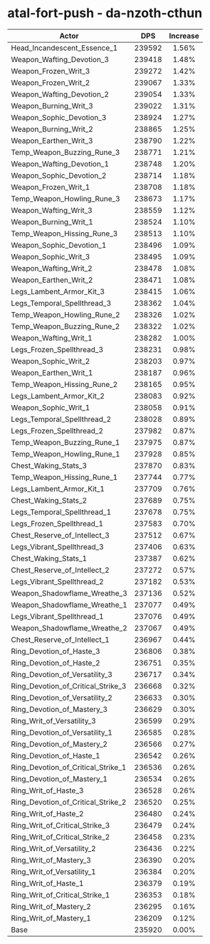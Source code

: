 # atal-fort-push - da-nzoth-cthun
| Actor | DPS | Increase |
|---|:---:|:---:|
|Head_Incandescent_Essence_1|239592|1.56%|
|Weapon_Wafting_Devotion_3|239418|1.48%|
|Weapon_Frozen_Writ_3|239272|1.42%|
|Weapon_Frozen_Writ_2|239067|1.33%|
|Weapon_Wafting_Devotion_2|239054|1.33%|
|Weapon_Burning_Writ_3|239022|1.31%|
|Weapon_Sophic_Devotion_3|238924|1.27%|
|Weapon_Burning_Writ_2|238865|1.25%|
|Weapon_Earthen_Writ_3|238790|1.22%|
|Temp_Weapon_Buzzing_Rune_3|238771|1.21%|
|Weapon_Wafting_Devotion_1|238748|1.20%|
|Weapon_Sophic_Devotion_2|238714|1.18%|
|Weapon_Frozen_Writ_1|238708|1.18%|
|Temp_Weapon_Howling_Rune_3|238673|1.17%|
|Weapon_Wafting_Writ_3|238559|1.12%|
|Weapon_Burning_Writ_1|238524|1.10%|
|Temp_Weapon_Hissing_Rune_3|238513|1.10%|
|Weapon_Sophic_Devotion_1|238496|1.09%|
|Weapon_Sophic_Writ_3|238495|1.09%|
|Weapon_Wafting_Writ_2|238478|1.08%|
|Weapon_Earthen_Writ_2|238471|1.08%|
|Legs_Lambent_Armor_Kit_3|238415|1.06%|
|Legs_Temporal_Spellthread_3|238362|1.04%|
|Temp_Weapon_Howling_Rune_2|238326|1.02%|
|Temp_Weapon_Buzzing_Rune_2|238322|1.02%|
|Weapon_Wafting_Writ_1|238282|1.00%|
|Legs_Frozen_Spellthread_3|238231|0.98%|
|Weapon_Sophic_Writ_2|238203|0.97%|
|Weapon_Earthen_Writ_1|238187|0.96%|
|Temp_Weapon_Hissing_Rune_2|238165|0.95%|
|Legs_Lambent_Armor_Kit_2|238083|0.92%|
|Weapon_Sophic_Writ_1|238058|0.91%|
|Legs_Temporal_Spellthread_2|238028|0.89%|
|Legs_Frozen_Spellthread_2|237982|0.87%|
|Temp_Weapon_Buzzing_Rune_1|237975|0.87%|
|Temp_Weapon_Howling_Rune_1|237928|0.85%|
|Chest_Waking_Stats_3|237870|0.83%|
|Temp_Weapon_Hissing_Rune_1|237744|0.77%|
|Legs_Lambent_Armor_Kit_1|237709|0.76%|
|Chest_Waking_Stats_2|237689|0.75%|
|Legs_Temporal_Spellthread_1|237678|0.75%|
|Legs_Frozen_Spellthread_1|237583|0.70%|
|Chest_Reserve_of_Intellect_3|237512|0.67%|
|Legs_Vibrant_Spellthread_3|237406|0.63%|
|Chest_Waking_Stats_1|237387|0.62%|
|Chest_Reserve_of_Intellect_2|237272|0.57%|
|Legs_Vibrant_Spellthread_2|237182|0.53%|
|Weapon_Shadowflame_Wreathe_3|237136|0.52%|
|Weapon_Shadowflame_Wreathe_1|237077|0.49%|
|Legs_Vibrant_Spellthread_1|237076|0.49%|
|Weapon_Shadowflame_Wreathe_2|237067|0.49%|
|Chest_Reserve_of_Intellect_1|236967|0.44%|
|Ring_Devotion_of_Haste_3|236806|0.38%|
|Ring_Devotion_of_Haste_2|236751|0.35%|
|Ring_Devotion_of_Versatility_3|236717|0.34%|
|Ring_Devotion_of_Critical_Strike_3|236668|0.32%|
|Ring_Devotion_of_Versatility_2|236633|0.30%|
|Ring_Devotion_of_Mastery_3|236629|0.30%|
|Ring_Writ_of_Versatility_3|236599|0.29%|
|Ring_Devotion_of_Versatility_1|236585|0.28%|
|Ring_Devotion_of_Mastery_2|236566|0.27%|
|Ring_Devotion_of_Haste_1|236542|0.26%|
|Ring_Devotion_of_Critical_Strike_1|236536|0.26%|
|Ring_Devotion_of_Mastery_1|236534|0.26%|
|Ring_Writ_of_Haste_3|236528|0.26%|
|Ring_Devotion_of_Critical_Strike_2|236520|0.25%|
|Ring_Writ_of_Haste_2|236480|0.24%|
|Ring_Writ_of_Critical_Strike_3|236479|0.24%|
|Ring_Writ_of_Critical_Strike_2|236458|0.23%|
|Ring_Writ_of_Versatility_2|236436|0.22%|
|Ring_Writ_of_Mastery_3|236390|0.20%|
|Ring_Writ_of_Versatility_1|236384|0.20%|
|Ring_Writ_of_Haste_1|236379|0.19%|
|Ring_Writ_of_Critical_Strike_1|236353|0.18%|
|Ring_Writ_of_Mastery_2|236295|0.16%|
|Ring_Writ_of_Mastery_1|236209|0.12%|
|Base|235920|0.00%|
